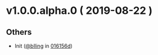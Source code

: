 
v1.0.0.alpha.0 ( 2019-08-22 )
=============================


## Others
* Init ([@blling](https://github.com/blling) in [016156d](https://github.com/dxee/git-release/commit/016156d))
